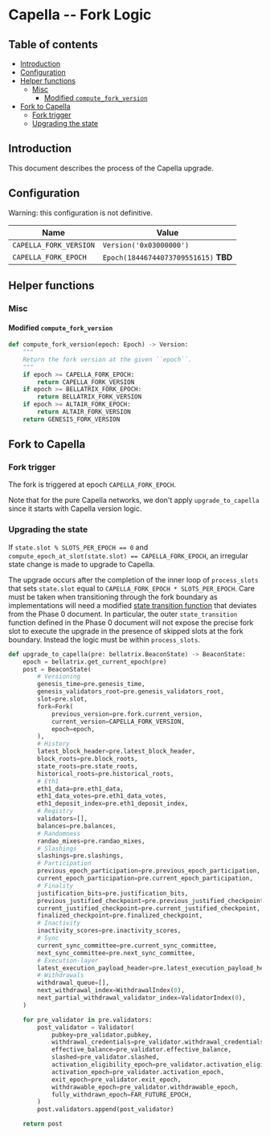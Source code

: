 # Capella -- Fork Logic

## Table of contents

<!-- START doctoc generated TOC please keep comment here to allow auto update -->
<!-- DON'T EDIT THIS SECTION, INSTEAD RE-RUN doctoc TO UPDATE -->

- [Introduction](#introduction)
- [Configuration](#configuration)
- [Helper functions](#helper-functions)
  - [Misc](#misc)
    - [Modified `compute_fork_version`](#modified-compute_fork_version)
- [Fork to Capella](#fork-to-capella)
  - [Fork trigger](#fork-trigger)
  - [Upgrading the state](#upgrading-the-state)

<!-- END doctoc generated TOC please keep comment here to allow auto update -->

## Introduction

This document describes the process of the Capella upgrade.

## Configuration

Warning: this configuration is not definitive.

| Name | Value |
| - | - |
| `CAPELLA_FORK_VERSION` | `Version('0x03000000')` |
| `CAPELLA_FORK_EPOCH` | `Epoch(18446744073709551615)` **TBD** |


## Helper functions

### Misc

#### Modified `compute_fork_version`

```python
def compute_fork_version(epoch: Epoch) -> Version:
    """
    Return the fork version at the given ``epoch``.
    """
    if epoch >= CAPELLA_FORK_EPOCH:
        return CAPELLA_FORK_VERSION
    if epoch >= BELLATRIX_FORK_EPOCH:
        return BELLATRIX_FORK_VERSION
    if epoch >= ALTAIR_FORK_EPOCH:
        return ALTAIR_FORK_VERSION
    return GENESIS_FORK_VERSION
```

## Fork to Capella

### Fork trigger

The fork is triggered at epoch `CAPELLA_FORK_EPOCH`.

Note that for the pure Capella networks, we don't apply `upgrade_to_capella` since it starts with Capella version logic.

### Upgrading the state

If `state.slot % SLOTS_PER_EPOCH == 0` and `compute_epoch_at_slot(state.slot) == CAPELLA_FORK_EPOCH`,
an irregular state change is made to upgrade to Capella.

The upgrade occurs after the completion of the inner loop of `process_slots` that sets `state.slot` equal to `CAPELLA_FORK_EPOCH * SLOTS_PER_EPOCH`.
Care must be taken when transitioning through the fork boundary as implementations will need a modified [state transition function](../phase0/beacon-chain.md#beacon-chain-state-transition-function) that deviates from the Phase 0 document.
In particular, the outer `state_transition` function defined in the Phase 0 document will not expose the precise fork slot to execute the upgrade in the presence of skipped slots at the fork boundary. Instead the logic must be within `process_slots`.

```python
def upgrade_to_capella(pre: bellatrix.BeaconState) -> BeaconState:
    epoch = bellatrix.get_current_epoch(pre)
    post = BeaconState(
        # Versioning
        genesis_time=pre.genesis_time,
        genesis_validators_root=pre.genesis_validators_root,
        slot=pre.slot,
        fork=Fork(
            previous_version=pre.fork.current_version,
            current_version=CAPELLA_FORK_VERSION,
            epoch=epoch,
        ),
        # History
        latest_block_header=pre.latest_block_header,
        block_roots=pre.block_roots,
        state_roots=pre.state_roots,
        historical_roots=pre.historical_roots,
        # Eth1
        eth1_data=pre.eth1_data,
        eth1_data_votes=pre.eth1_data_votes,
        eth1_deposit_index=pre.eth1_deposit_index,
        # Registry
        validators=[],
        balances=pre.balances,
        # Randomness
        randao_mixes=pre.randao_mixes,
        # Slashings
        slashings=pre.slashings,
        # Participation
        previous_epoch_participation=pre.previous_epoch_participation,
        current_epoch_participation=pre.current_epoch_participation,
        # Finality
        justification_bits=pre.justification_bits,
        previous_justified_checkpoint=pre.previous_justified_checkpoint,
        current_justified_checkpoint=pre.current_justified_checkpoint,
        finalized_checkpoint=pre.finalized_checkpoint,
        # Inactivity
        inactivity_scores=pre.inactivity_scores,
        # Sync
        current_sync_committee=pre.current_sync_committee,
        next_sync_committee=pre.next_sync_committee,
        # Execution-layer
        latest_execution_payload_header=pre.latest_execution_payload_header,
        # Withdrawals
        withdrawal_queue=[],
        next_withdrawal_index=WithdrawalIndex(0),
        next_partial_withdrawal_validator_index=ValidatorIndex(0),
    )

    for pre_validator in pre.validators:
        post_validator = Validator(
            pubkey=pre_validator.pubkey,
            withdrawal_credentials=pre_validator.withdrawal_credentials,
            effective_balance=pre_validator.effective_balance,
            slashed=pre_validator.slashed,
            activation_eligibility_epoch=pre_validator.activation_eligibility_epoch,
            activation_epoch=pre_validator.activation_epoch,
            exit_epoch=pre_validator.exit_epoch,
            withdrawable_epoch=pre_validator.withdrawable_epoch,
            fully_withdrawn_epoch=FAR_FUTURE_EPOCH,
        )
        post.validators.append(post_validator)

    return post
```

